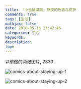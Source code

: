 ```yaml
---
title: 『小仓鼠漫画』熬夜的危害与防护
comments: true
tags: [生活]
mathjax: false
date: 2018-05-16 23:42:46
categories: 生活
keywords:
description:
top:
---
```

以前做的两张图片, 2333 

<!-- more -->
![comics-about-staying-up-1](https://github.com/mbinary/mbinary.github.io/tree/hexo/source/images/comics-about-staying-up-1.png)


![comics-about-staying-up-2](https://github.com/mbinary/mbinary.github.io/tree/hexo/source/images/comics-about-staying-up-2.png)


